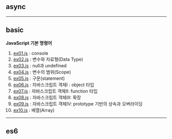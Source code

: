 ## async


---
## basic
**JavaScript 기본 명령어** 
1. [ex01.js](https://github.com/Ahhhhhhyeong/frontend-dev-basics/blob/main/javascript-pratices/basic/ex01.js) : console
2. [ex02.js](https://github.com/Ahhhhhhyeong/frontend-dev-basics/blob/main/javascript-pratices/basic/ex02.js) : 변수와 자료형(Data Type)
3. [ex03.js](https://github.com/Ahhhhhhyeong/frontend-dev-basics/blob/main/javascript-pratices/basic/ex03.js) : null과 undefined 
4. [ex04.js](https://github.com/Ahhhhhhyeong/frontend-dev-basics/blob/main/javascript-pratices/basic/ex04.js) : 변수의 범위(Scope)
5. [ex05.js](https://github.com/Ahhhhhhyeong/frontend-dev-basics/blob/main/javascript-pratices/basic/ex05.js) : 구문(statement)
6. [ex06.js](https://github.com/Ahhhhhhyeong/frontend-dev-basics/blob/main/javascript-pratices/basic/ex06.js) : 자바스크립트 객체I : object 타입
7. [ex07.js](https://github.com/Ahhhhhhyeong/frontend-dev-basics/blob/main/javascript-pratices/basic/ex07.js) : 자바스크립트 객체II: function 타입
8. [ex08.js](https://github.com/Ahhhhhhyeong/frontend-dev-basics/blob/main/javascript-pratices/basic/ex08.js) : 자바스크립트 객체III: 확장
9. [ex09.js](https://github.com/Ahhhhhhyeong/frontend-dev-basics/blob/main/javascript-pratices/basic/ex09.js) : 자바스크립트 객체IV: prototype 기반의 상속과 오버라이딩
10. [ex10.js](https://github.com/Ahhhhhhyeong/frontend-dev-basics/blob/main/javascript-pratices/basic/ex10.js) : 배열(Array)

---
## es6
